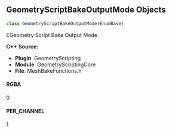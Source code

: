 ## GeometryScriptBakeOutputMode Objects

```python
class GeometryScriptBakeOutputMode(EnumBase)
```

EGeometry Script Bake Output Mode

**C++ Source:**

- **Plugin**: GeometryScripting
- **Module**: GeometryScriptingCore
- **File**: MeshBakeFunctions.h

<a id="unreal.GeometryScriptBakeOutputMode.RGBA"></a>

#### RGBA

0

<a id="unreal.GeometryScriptBakeOutputMode.PER_CHANNEL"></a>

#### PER_CHANNEL

1

<a id="unreal.GeometryScriptBakeNormalSpace"></a>